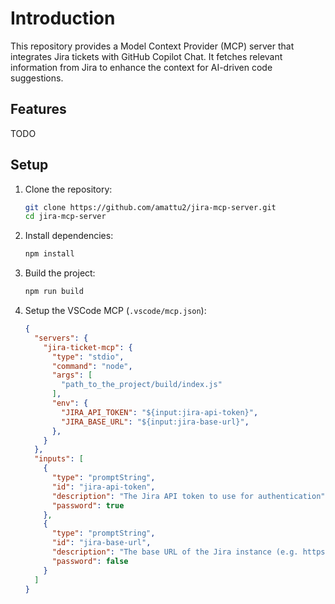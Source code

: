 # Introduction

This repository provides a Model Context Provider (MCP) server that integrates
Jira tickets with GitHub Copilot Chat. It fetches relevant information from
Jira to enhance the context for AI-driven code suggestions.

## Features

TODO

## Setup

1. Clone the repository:

   ```bash
   git clone https://github.com/amattu2/jira-mcp-server.git
   cd jira-mcp-server
    ```

2. Install dependencies:

    ```bash
    npm install
    ```

3. Build the project:

    ```bash
    npm run build
    ```

4. Setup the VSCode MCP (`.vscode/mcp.json`):

    ```json
    {
      "servers": {
        "jira-ticket-mcp": {
          "type": "stdio",
          "command": "node",
          "args": [
            "path_to_the_project/build/index.js"
          ],
          "env": {
            "JIRA_API_TOKEN": "${input:jira-api-token}",
            "JIRA_BASE_URL": "${input:jira-base-url}",
          },
        }
      },
      "inputs": [
        {
          "type": "promptString",
          "id": "jira-api-token",
          "description": "The Jira API token to use for authentication",
          "password": true
        },
        {
          "type": "promptString",
          "id": "jira-base-url",
          "description": "The base URL of the Jira instance (e.g. https://example.com)",
          "password": false
        }
      ]
    }
    ```
